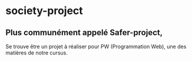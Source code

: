 # society-project
## Plus communément appelé Safer-project,
Se trouve être un projet à réaliser pour PW (Programmation Web), une des matières de notre cursus. 
